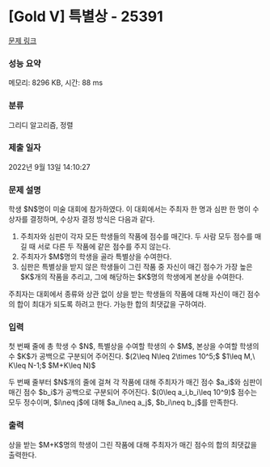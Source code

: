 # [Gold V] 특별상 - 25391 

[문제 링크](https://www.acmicpc.net/problem/25391) 

### 성능 요약

메모리: 8296 KB, 시간: 88 ms

### 분류

그리디 알고리즘, 정렬

### 제출 일자

2022년 9월 13일 14:10:27

### 문제 설명

<p>학생 $N$명이 미술 대회에 참가하였다. 이 대회에서는 주최자 한 명과 심판 한 명이 수상자를 결정하며, 수상자 결정 방식은 다음과 같다.</p>

<ol>
	<li>주최자와 심판이 각자 모든 학생들의 작품에 점수를 매긴다. 두 사람 모두 점수를 매길 때 서로 다른 두 작품에 같은 점수를 주지 않는다.</li>
	<li>주최자가 $M$명의 학생을 골라 특별상을 수여한다.</li>
	<li>심판은 특별상을 받지 않은 학생들이 그린 작품 중 자신이 매긴 점수가 가장 높은 $K$개의 작품을 추리고, 그에 해당하는 $K$명의 학생에게 본상을 수여한다.</li>
</ol>

<p>주최자는 대회에서 종류와 상관 없이 상을 받는 학생들의 작품에 대해 자신이 매긴 점수의 합이 최대가 되도록 하려고 한다. 가능한 합의 최댓값을 구하여라.</p>

### 입력 

 <p>첫 번째 줄에 총 학생 수 $N$, 특별상을 수여할 학생의 수 $M$, 본상을 수여할 학생의 수 $K$가 공백으로 구분되어 주어진다. $(2\leq N\leq 2\times 10^5;$ $1\leq M,\ K\leq N-1;$ $M+K\leq N)$</p>

<p>두 번째 줄부터 $N$개의 줄에 걸쳐 각 작품에 대해 주최자가 매긴 점수 $a_i$와 심판이 매긴 점수 $b_i$가 공백으로 구분되어 주어진다. $(0\leq a_i,b_i\leq 10^9)$ 점수는 모두 정수이며, $i\neq j$에 대해 $a_i\neq a_j$, $b_i\neq b_j$를 만족한다.</p>

### 출력 

 <p>상을 받는 $M+K$명의 학생이 그린 작품에 대해 주최자가 매긴 점수의 합의 최댓값을 출력한다.</p>

